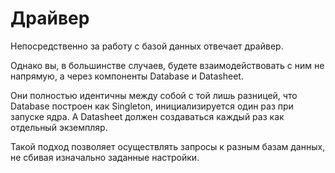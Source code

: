 # Драйвер

Непосредственно за работу с базой данных отвечает драйвер.

Однако вы, в большинстве случаев, будете взаимодействовать с ним не напрямую, а через компоненты Database и Datasheet.

Они полностью идентичны между собой с той лишь разницей, что Database построен как Singleton, инициализируется один раз при запуске ядра. А Datasheet должен создаваться каждый раз как отдельный экземпляр.

Такой подход позволяет осуществлять запросы к разным базам данных, не сбивая изначально заданные настройки.
